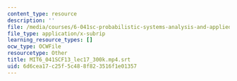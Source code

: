 ```yaml
---
content_type: resource
description: ''
file: /media/courses/6-041sc-probabilistic-systems-analysis-and-applied-probability-fall-2013/6d6cea17c25f5c488f823516f1e01357_MIT6_041SCF13_lec17_300k.mp4.vtt
file_type: application/x-subrip
learning_resource_types: []
ocw_type: OCWFile
resourcetype: Other
title: MIT6_041SCF13_lec17_300k.mp4.srt
uid: 6d6cea17-c25f-5c48-8f82-3516f1e01357
---
```

